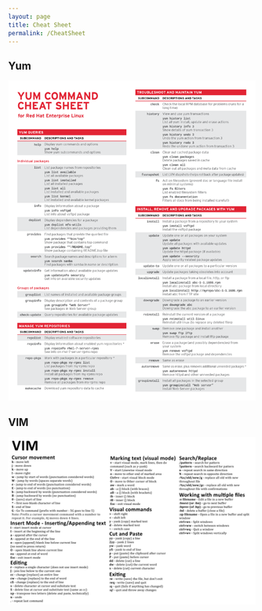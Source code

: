 ```yaml
---
layout: page
title: Cheat Sheet
permalink: /CheatSheet
---
```


## Yum

![yum](/assets/images/yumcheat.png)

## VIM

![vim](/assets/images/vimCheatSheet.jpg)


